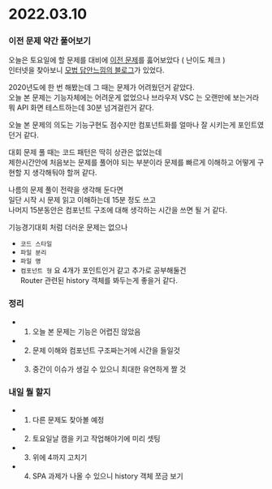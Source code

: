 # 2022.03.10

### 이전 문제 약간 풀어보기
오늘은 토요일에 할 문제를 대비에 [이전 문제](https://programmers.co.kr/skill_check_assignments/100)를 훓어보았다 ( 난이도 체크 )        
인터넷을 찾아보니 [모법 답안느낌의 블로그](https://prgms.tistory.com/53)가 있었다.         

2020년도에 한 번 해봤는데 그 때는 문제가 어려웠던거 같았다.    
오늘 본 문제는 기능자체에는 어려운게 없었으나 브라우저 VSC 는 오랜만에 보는거라       
뭐 API 화면 테스트하는데 30분 넘겨걸린거 같다.     

오늘 본 문제의 의도는 기능구현도 점수지만 컴포넌트화를 얼마나 잘 시키는게 포인트였던거 같다.   

대회 문제 풀 때는 코드 패턴은 딱히 상관은 없었는데       
제한시간안에 처음보는 문제를 풀어야 되는 부분이라 
문제를 빠르게 이해하고 어떻게 구현할 지 생각해둬야 할꺼 같다. 

나름의 문제 풀이 전략을 생각해 둔다면    
일단 시작 시 문제 읽고 이해하는데 15분 정도 쓰고       
나머지 15분동안은 컴포넌트 구조에 대해 생각하는 시간을 쓰면 될 거 같다.       

기능경기대회 처럼 더러운 문제는 없으나 
- `코드 스타일`
- `파일 분리`
- `파일 명`
- `컴포넌트 형` 
요 4개가 포인트인거 같고 추가로 공부해둘건       
Router 관련된 history 객체를 봐두는게 좋을거 같다.  


### 정리 
- 1. 오늘 본 문제는 기능은 어렵진 않았음
- 2. 문제 이해와 컴포넌트 구조짜는거에 시간을 들일것
- 3. 중간이 이슈가 생길 수 있으니 최대한 유연하게 짤 것

### 내일 뭘 할지
- 1. 다른 문제도 찾아볼 예정
- 2. 토요일날 캠을 키고 작업해야기에 미리 셋팅
- 3. 위에 4까지 고치기
- 4. SPA 과제가 나올 수 있으니 history 객체 쪼금 보기





